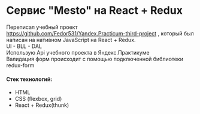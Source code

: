 # Сервис "Mesto" на React + Redux
Переписал учебный проект  https://github.com/Fedor531/Yandex.Practicum-third-project , который был написан на нативном JavaScript на  React + Redux.<br/> 
UI - BLL - DAL <br/>
Использую Api учебного проекта в Яндекс.Практикуме<br/>
Валидация форм происходит с помощью подключенной библиотеки redux-form
#### Стек технологий:
* HTML 
* CSS (flexbox, grid) <br/>
* React + Redux(thunk)

